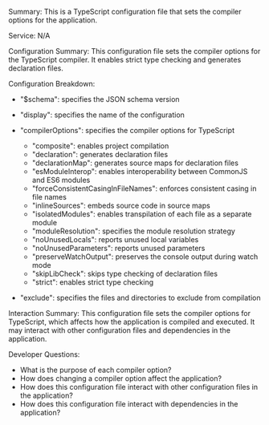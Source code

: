 Summary:
This is a TypeScript configuration file that sets the compiler options for the application.

Service:
N/A

Configuration Summary:
This configuration file sets the compiler options for the TypeScript compiler. It enables strict type checking and generates declaration files.

Configuration Breakdown:
- "$schema": specifies the JSON schema version
- "display": specifies the name of the configuration
- "compilerOptions": specifies the compiler options for TypeScript
  - "composite": enables project compilation
  - "declaration": generates declaration files
  - "declarationMap": generates source maps for declaration files
  - "esModuleInterop": enables interoperability between CommonJS and ES6 modules
  - "forceConsistentCasingInFileNames": enforces consistent casing in file names
  - "inlineSources": embeds source code in source maps
  - "isolatedModules": enables transpilation of each file as a separate module
  - "moduleResolution": specifies the module resolution strategy
  - "noUnusedLocals": reports unused local variables
  - "noUnusedParameters": reports unused parameters
  - "preserveWatchOutput": preserves the console output during watch mode
  - "skipLibCheck": skips type checking of declaration files
  - "strict": enables strict type checking

- "exclude": specifies the files and directories to exclude from compilation

Interaction Summary:
This configuration file sets the compiler options for TypeScript, which affects how the application is compiled and executed. It may interact with other configuration files and dependencies in the application.

Developer Questions:
- What is the purpose of each compiler option?
- How does changing a compiler option affect the application?
- How does this configuration file interact with other configuration files in the application?
- How does this configuration file interact with dependencies in the application?